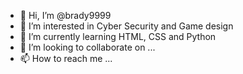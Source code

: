 - 👋 Hi, I’m @brady9999
- 👀 I’m interested in Cyber Security and Game design
- 🌱 I’m currently learning HTML, CSS and Python
- 💞️ I’m looking to collaborate on ...
- 📫 How to reach me ...

<!---
brady9999/brady9999 is a ✨ special ✨ repository because its `README.md` (this file) appears on your GitHub profile.
You can click the Preview link to take a look at your changes.
--->

